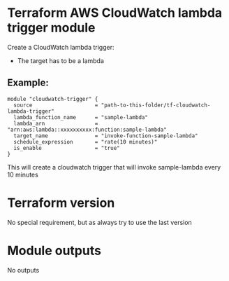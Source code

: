 # Terraform AWS CloudWatch lambda trigger module
Create a CloudWatch lambda trigger:  
 * The target has to be a lambda

## Example:
```
module "cloudwatch-trigger" {
  source                    = "path-to-this-folder/tf-cloudwatch-lambda-trigger"
  lambda_function_name      = "sample-lambda"
  lambda_arn                = "arn:aws:lambda::xxxxxxxxxx:function:sample-lambda"
  target_name               = "invoke-function-sample-lambda"
  schedule_expression       = "rate(10 minutes)"
  is_enable                 = "true"
}
```

This will create a cloudwatch trigger that will invoke sample-lambda every 10 minutes

# Terraform version
No special requirement, but as always try to use the last version

# Module outputs
No outputs